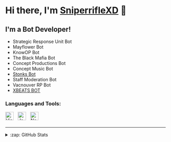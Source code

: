 # Hi there, I'm [SniperrifleXD][discord] 👋 

## I'm a Bot Developer!
- Strategic Response Unit Bot
- Mayflower Bot
- KnowOP Bot
- The Black Mafia Bot
- Concept Productions Bot
- Concept Music Bot
- [Stonks Bot][stonksinvite]
- Staff Moderation Bot
- Vacnouver RP Bot
- [XBEATS BOT][invite]


### Languages and Tools:

<img align="left" alt="Visual Studio Code" width="26px" src="https://cdn.jsdelivr.net/gh/devicons/devicon/icons/vscode/vscode-original.svg" style="padding-right:10px;" />
<img align="left" alt="JavaScript" width="26px" src="https://cdn.jsdelivr.net/gh/devicons/devicon/icons/javascript/javascript-original.svg" style="padding-right:10px;" />
<img align="left" alt="Node.js" width="26px" src="https://cdn.jsdelivr.net/gh/devicons/devicon/icons/nodejs/nodejs-original.svg" style="padding-right:10px;" />

<br />
<br />

---



<details>
  <summary>:zap: GitHub Stats</summary>

  <img align="left" alt="SniperrifleXD's GitHub Stats" src="https://github-readme-stats.vercel.app/api?username=SniperrifleXD&show_icons=true&hide_border=false&title_color=ff652f&icon_color=FFE400&bg_color=09131B&text_color=ffffff&border_color=0c1a25" />

</details>

[discord]: https://discordapp.com/users/648267393604255781
[invite]: https://discord.com/api/oauth2/authorize?client_id=958408122664357968&permissions=2150632448&scope=bot%20applications.commands
[stonksinvite]: https://discord.com/api/oauth2/authorize?client_id=956235326769209444&permissions=2415987728&scope=bot%20applications.commands
